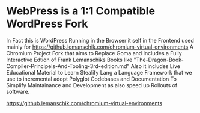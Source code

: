 # WebPress is a 1:1 Compatible WordPress Fork
In Fact this is WordPress Running in the Browser it self in the Frontend used mainly for https://github.lemanschik.com/chromium-virtual-environments
A Chromium Project Fork that aims to Replace Goma and Includes a Fully Interactive Edtion of Frank Lemanschiks Books like "The-Dragon-Book-Compiler-Principels-And-Tooling-3rd-edition.md"
Also it includes Live Educational Material to Learn Stealify Lang a Language Framework that we use to incremental adopt Polyglot Codebases and Documentation
To Simplify Maintainance and Development as also speed up Rollouts of software.

https://github.lemanschik.com/chromium-virtual-environments
